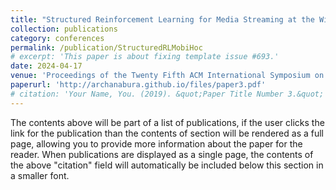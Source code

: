 ```yaml
---
title: "Structured Reinforcement Learning for Media Streaming at the Wireless Edge, Archana Bura, Sarat Chandra Bobbili, Shreyas Rameshkumar, Desik Rengarajan, Dileep Kalathil, Srinivas Shakkottai"
collection: publications
category: conferences
permalink: /publication/StructuredRLMobiHoc
# excerpt: 'This paper is about fixing template issue #693.'
date: 2024-04-17
venue: 'Proceedings of the Twenty Fifth ACM International Symposium on Mobile Ad Hoc Networking and Computing'
paperurl: 'http://archanabura.github.io/files/paper3.pdf'
# citation: 'Your Name, You. (2019). &quot;Paper Title Number 3.&quot; <i>GitHub Journal of Bugs</i>. 1(3).'
---
```


The contents above will be part of a list of publications, if the user clicks the link for the publication than the contents of section will be rendered as a full page, allowing you to provide more information about the paper for the reader. When publications are displayed as a single page, the contents of the above "citation" field will automatically be included below this section in a smaller font.
